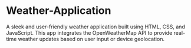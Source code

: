 # Weather-Application
A sleek and user-friendly weather application built using HTML, CSS, and JavaScript. This app integrates the OpenWeatherMap API to provide real-time weather updates based on user input or device geolocation.
